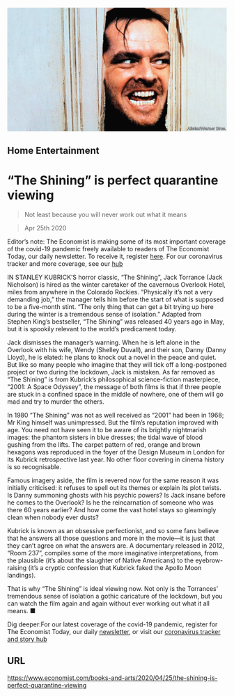 ![](./images/20200425_BKP008_0.jpg)

## Home Entertainment

# “The Shining” is perfect quarantine viewing

> Not least because you will never work out what it means

> Apr 25th 2020

Editor’s note: The Economist is making some of its most important coverage of the covid-19 pandemic freely available to readers of The Economist Today, our daily newsletter. To receive it, register [here](https://www.economist.com//newslettersignup). For our coronavirus tracker and more coverage, see our [hub](https://www.economist.com//coronavirus)

IN STANLEY KUBRICK’S horror classic, “The Shining”, Jack Torrance (Jack Nicholson) is hired as the winter caretaker of the cavernous Overlook Hotel, miles from anywhere in the Colorado Rockies. “Physically it’s not a very demanding job,” the manager tells him before the start of what is supposed to be a five-month stint. “The only thing that can get a bit trying up here during the winter is a tremendous sense of isolation.” Adapted from Stephen King’s bestseller, “The Shining” was released 40 years ago in May, but it is spookily relevant to the world’s predicament today.

Jack dismisses the manager’s warning. When he is left alone in the Overlook with his wife, Wendy (Shelley Duvall), and their son, Danny (Danny Lloyd), he is elated: he plans to knock out a novel in the peace and quiet. But like so many people who imagine that they will tick off a long-postponed project or two during the lockdown, Jack is mistaken. As far removed as “The Shining” is from Kubrick’s philosophical science-fiction masterpiece, “2001: A Space Odyssey”, the message of both films is that if three people are stuck in a confined space in the middle of nowhere, one of them will go mad and try to murder the others.

In 1980 “The Shining” was not as well received as “2001” had been in 1968; Mr King himself was unimpressed. But the film’s reputation improved with age. You need not have seen it to be aware of its brightly nightmarish images: the phantom sisters in blue dresses; the tidal wave of blood gushing from the lifts. The carpet pattern of red, orange and brown hexagons was reproduced in the foyer of the Design Museum in London for its Kubrick retrospective last year. No other floor covering in cinema history is so recognisable.

Famous imagery aside, the film is revered now for the same reason it was initially criticised: it refuses to spell out its themes or explain its plot twists. Is Danny summoning ghosts with his psychic powers? Is Jack insane before he comes to the Overlook? Is he the reincarnation of someone who was there 60 years earlier? And how come the vast hotel stays so gleamingly clean when nobody ever dusts?

Kubrick is known as an obsessive perfectionist, and so some fans believe that he answers all those questions and more in the movie—it is just that they can’t agree on what the answers are. A documentary released in 2012, “Room 237”, compiles some of the more imaginative interpretations, from the plausible (it’s about the slaughter of Native Americans) to the eyebrow-raising (it’s a cryptic confession that Kubrick faked the Apollo Moon landings).

That is why “The Shining” is ideal viewing now. Not only is the Torrances’ tremendous sense of isolation a gothic caricature of the lockdown, but you can watch the film again and again without ever working out what it all means. ■

Dig deeper:For our latest coverage of the covid-19 pandemic, register for The Economist Today, our daily [newsletter](https://www.economist.com//newslettersignup), or visit our [coronavirus tracker and story hub](https://www.economist.com//coronavirus)

## URL

https://www.economist.com/books-and-arts/2020/04/25/the-shining-is-perfect-quarantine-viewing
